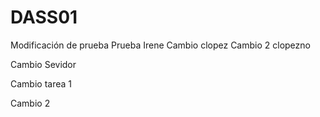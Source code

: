 # DASS01

Modificación de prueba
Prueba Irene
Cambio clopez
Cambio 2 clopezno

Cambio Sevidor

Cambio tarea 1

Cambio 2
